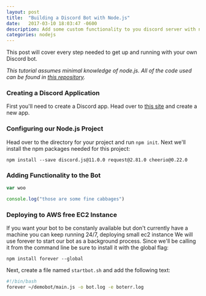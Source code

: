 ```yaml
---
layout: post
title:  "Building a Discord Bot with Node.js"
date:   2017-03-10 18:03:47 -0600
description: Add some custom functionality to you discord server with node.js
categories: nodejs
---
```


This post will cover every step needed to get up and running with your own Discord bot. 

*This tutorial assumes minimal knowledge of node.js. All of the code 
used can be found in [this repository](www.google.com).*



### Creating a Discord Application

First you'll need to create a Discord app. Head over to 
[this site](https://discordapp.com/developers/applications/me) and create a new
app.



### Configuring our Node.js Project

Head over to the directory for your project and run `npm init`.
Next we'll install the npm packages needed for this project:
```
npm install --save discord.js@11.0.0 request@2.81.0 cheerio@0.22.0
```


### Adding Functionality to the Bot

```js
var woo

console.log("those are some fine cabbages")
```


### Deploying to AWS free EC2 Instance

If you want your bot to be constanly available but don't currently have
a machine you can keep running 24/7, deploying 
small ec2 instance
We will use forever to start our bot as a background process. Since
we'll be calling it from the command line be sure to install it with
the global flag:

```
npm install forever --global
```

Next, create a file named `startbot.sh` and add the following text:


```bash
#!/bin/bash
forever ~/demobot/main.js -o bot.log -e boterr.log
```
